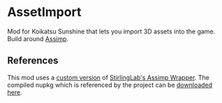# AssetImport
Mod for Koikatsu Sunshine that lets you import 3D assets into the game. Build around [Assimp](https://assimp.org/).

## References

This mod uses a [custom version](https://github.com/NiggoJaecha/Assimp.Net) of [StirlingLab's Assimp Wrapper](https://github.com/StirlingLabs/Assimp.Net). The compiled nupkg which is referenced by the project can be [downloaded here](https://github.com/NiggoJaecha/Assimp.Net/releases/tag/Custom-24.1.0).